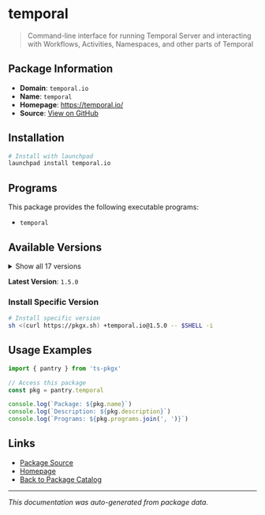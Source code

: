 # temporal

> Command-line interface for running Temporal Server and interacting with Workflows, Activities, Namespaces, and other parts of Temporal

## Package Information

- **Domain**: `temporal.io`
- **Name**: `temporal`
- **Homepage**: https://temporal.io/
- **Source**: [View on GitHub](https://github.com/pkgxdev/pantry/tree/main/projects/temporal.io/package.yml)

## Installation

```bash
# Install with launchpad
launchpad install temporal.io
```

## Programs

This package provides the following executable programs:

- `temporal`

## Available Versions

<details>
<summary>Show all 17 versions</summary>

- `1.5.0`, `1.4.1`, `1.4.0`, `1.3.0`, `1.2.0`
- `1.1.2`, `1.1.1`, `1.1.0`, `1.0.0`, `0.13.2`
- `0.13.1`, `0.13.0`, `0.12.0`, `0.11.0`, `0.10.7`
- `0.10.6`, `0.10.5`

</details>

**Latest Version**: `1.5.0`

### Install Specific Version

```bash
# Install specific version
sh <(curl https://pkgx.sh) +temporal.io@1.5.0 -- $SHELL -i
```

## Usage Examples

```typescript
import { pantry } from 'ts-pkgx'

// Access this package
const pkg = pantry.temporal

console.log(`Package: ${pkg.name}`)
console.log(`Description: ${pkg.description}`)
console.log(`Programs: ${pkg.programs.join(', ')}`)
```

## Links

- [Package Source](https://github.com/pkgxdev/pantry/tree/main/projects/temporal.io/package.yml)
- [Homepage](https://temporal.io/)
- [Back to Package Catalog](../../package-catalog.md)

---

*This documentation was auto-generated from package data.*
